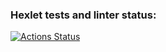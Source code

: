 ### Hexlet tests and linter status:
[![Actions Status](https://github.com/juliaovod/frontend-project-lvl2/workflows/hexlet-check/badge.svg)](https://github.com/juliaovod/frontend-project-lvl2/actions)